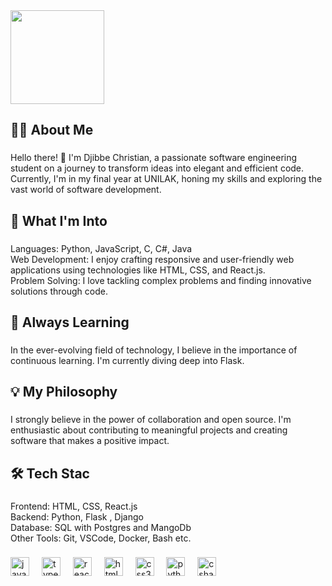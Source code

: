 
<img align="center" height="150"  src="https://assets.codepen.io/9351040/internal/avatars/users/default.png?format=auto&version=1703123616&width=300&height=300"  />

###



###

<h2 align="left">👩‍💻 About Me</h2>

###

<p align="left">Hello there! 👋 I'm Djibbe Christian, a passionate software engineering student on a journey to transform ideas into elegant and efficient code. Currently, I'm in my final year at UNILAK, honing my skills and exploring the vast world of software development.</p>

###

<h2 align="left">🚀 What I'm Into</h2>

###

<p align="left">Languages: Python, JavaScript, C, C#, Java<br>Web Development: I enjoy crafting responsive and user-friendly web applications using technologies like HTML, CSS, and React.js.<br>Problem Solving: I love tackling complex problems and finding innovative solutions through code.</p>

###

<h2 align="left">🌱 Always Learning</h2>

###

<p align="left">In the ever-evolving field of technology, I believe in the importance of continuous learning. I'm currently diving deep into Flask.</p>

###

<h2 align="left">💡 My Philosophy</h2>

###

<p align="left">I strongly believe in the power of collaboration and open source. I'm enthusiastic about contributing to meaningful projects and creating software that makes a positive impact.</p>

###

<h2 align="left">🛠️ Tech Stac</h2>

###

<p align="left">Frontend: HTML, CSS, React.js<br>Backend: Python, Flask , Django<br>Database: SQL with Postgres and MangoDb<br>Other Tools: Git, VSCode, Docker, Bash etc.</p>

###

<div align="left">
  <img src="https://cdn.jsdelivr.net/gh/devicons/devicon/icons/javascript/javascript-original.svg" height="30" alt="javascript logo"  />
  <img width="12" />
  <img src="https://cdn.jsdelivr.net/gh/devicons/devicon/icons/typescript/typescript-original.svg" height="30" alt="typescript logo"  />
  <img width="12" />
  <img src="https://cdn.jsdelivr.net/gh/devicons/devicon/icons/react/react-original.svg" height="30" alt="react logo"  />
  <img width="12" />
  <img src="https://cdn.jsdelivr.net/gh/devicons/devicon/icons/html5/html5-original.svg" height="30" alt="html5 logo"  />
  <img width="12" />
  <img src="https://cdn.jsdelivr.net/gh/devicons/devicon/icons/css3/css3-original.svg" height="30" alt="css3 logo"  />
  <img width="12" />
  <img src="https://cdn.jsdelivr.net/gh/devicons/devicon/icons/python/python-original.svg" height="30" alt="python logo"  />
  <img width="12" />
  <img src="https://cdn.jsdelivr.net/gh/devicons/devicon/icons/csharp/csharp-original.svg" height="30" alt="csharp logo"  />
</div>

###



###

